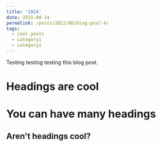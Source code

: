 ```yaml
---
title: '2024'
date: 2015-08-14
permalink: /posts/2012/08/blog-post-4/
tags:
  - cool posts
  - category1
  - category2
---
```


Testing testing testing this blog post. 

Headings are cool
======

You can have many headings
======

Aren't headings cool?
------
